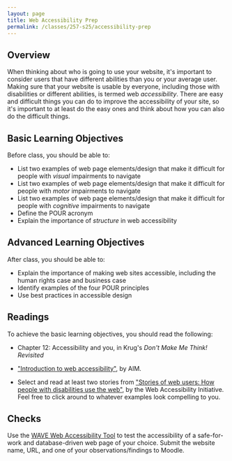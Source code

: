 ```yaml
---
layout: page
title: Web Accessibility Prep
permalink: /classes/257-s25/accessibility-prep
---
```


## Overview
When thinking about who is going to use your website, it's important to consider users that have different abilities than you or your average user. Making sure that your website is usable by everyone, including those with disabilities or different abilities, is termed web *accessibility*. There are easy and difficult things you can do to improve the accessibility of your site, so it's important to at least do the easy ones and think about how you can also do the difficult things.

## Basic Learning Objectives
Before class, you should be able to:
* List two examples of web page elements/design that make it difficult for people with *visual* impairments to navigate
* List two examples of web page elements/design that make it difficult for people with *motor* impairments to navigate
* List two examples of web page elements/design that make it difficult for people with *cognitive* impairments to navigate
* Define the POUR acronym
* Explain the importance of *structure* in web accessibility

## Advanced Learning Objectives
After class, you should be able to:
* Explain the importance of making web sites accessible, including the human rights case and business case
* Identify examples of the four POUR principles
* Use best practices in accessible design

## Readings
To achieve the basic learning objectives, you should read the following:

* Chapter 12: Accessibility and you, in Krug's *Don't Make Me Think! Revisited*

* ["Introduction to web accessibility"](http://webaim.org/intro/), by AIM.

* Select and read at least two stories from ["Stories of web users: How people with disabilities use the web"](http://www.w3.org/WAI/intro/people-use-web/stories), by the Web Accessibility Initiative. Feel free to click around to whatever examples look compelling to you.

## Checks
Use the [WAVE Web Accessibility Tool](http://wave.webaim.org/) to test the accessibility of a safe-for-work and database-driven web page of your choice. Submit the website name, URL, and one of your observations/findings to Moodle.